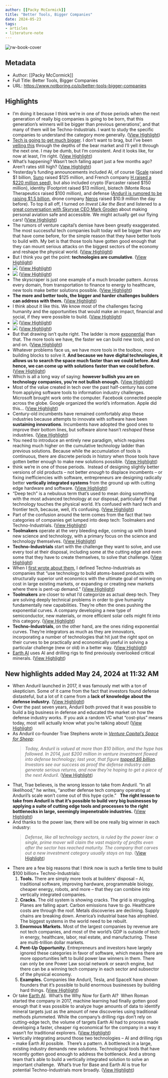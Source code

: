 ```yaml
---
author: [[Packy McCormick]]
title: "Better Tools, Bigger Companies"
date: 2024-05-23
tags: 
- articles
- literature-note
---
```

![rw-book-cover](https://substackcdn.com/image/fetch/f_auto,q_auto:good,fl_progressive:steep/https%3A%2F%2Fsubstack-post-media.s3.amazonaws.com%2Fpublic%2Fimages%2Fa23c4ed9-ca8e-4207-97ea-7d20cbd3d57d_1200x601.png)

## Metadata
- Author: [[Packy McCormick]]
- Full Title: Better Tools, Bigger Companies
- URL: https://www.notboring.co/p/better-tools-bigger-companies

## Highlights
- I’m doing it because I think we’re in one of those periods when the next generation of really big companies is going to be born, that this generation’s winners will be bigger than previous generations’, and that many of them will be Techno-Industrials. I want to study the specific companies to understand the category more generally. ([View Highlight](https://read.readwise.io/read/01hygx0f9ymzx9sa04gccfq2gm))
- [Tech is going to get much bigger](https://www.notboring.co/p/tech-is-going-to-get-much-bigger). I don’t want to brag, but I’ve been [yelling this](https://www.notboring.co/p/working-harder-and-smarter) through the depths of the bear market and I’ll yell it through the next one. I may be dumb, but I’m consistent. And it looks like, for now at least, I’m right. ([View Highlight](https://read.readwise.io/read/01hygx0t6mbx1d951hns76zwde))
- What’s happening? Wasn’t tech falling apart just a few months ago? Aren’t rates still high? ([View Highlight](https://read.readwise.io/read/01hygx13pkx83hze31yh8yr9pm))
- Yesterday’s funding announcements included AI, of course ([Scale](https://www.notboring.co/p/scale-rational-in-the-fullness-of) raised $1 billion, [Suno](https://suno.com/) raised $125 million, and French company [H raised a $220 million seed](https://techcrunch.com/2024/05/21/french-ai-startup-h-raises-220-million-seed-round/)), but also included crypto (Farcaster raised $150 million), identity (Footprint raised $13 million), biotech (Monte Rosa Therapeutics raised $100 million), and defense ([Anduril is rumored to be raising $1.5 billion](https://www.theinformation.com/articles/anduril-seeks-12-5-billion-valuation-after-doubling-revenue?utm_campaign=article_email&utm_content=article-12861&utm_medium=email&utm_source=sg&rc=nfmj4u), drone company [Neros](https://www.neros.tech/) raised $10.9 million the day before). To top it all off, I turned on *Invest Like the Best* and listened to a [great conversation with Skyryse CEO Mark Groden](https://open.spotify.com/episode/3rSj3jtbyrAwakAy2LJ6lS?si=68ef7dda95e34a7f) about making personal aviation safe and accessible. We might actually get our flying cars! ([View Highlight](https://read.readwise.io/read/01hygx17t6t8t5b3xcfd7s7bbr))
- The rumors of venture capital’s demise have been greatly exaggerated. The most successful tech companies built today will be bigger than any that have come before, for the simple reason that they have better tools to build with. My bet is that those tools have gotten good enough that they can mount serious attacks on the biggest sectors of the economy and reshape the physical world. ([View Highlight](https://read.readwise.io/read/01hygx1yxhbjtm7758278e6d8k))
- But I think you get the point: **technologies are cumulative**. ([View Highlight](https://read.readwise.io/read/01hygx2y6m37gj5kkgddbw1rvh))
- ![](https://substackcdn.com/image/fetch/w_1456,c_limit,f_auto,q_auto:good,fl_progressive:steep/https%3A%2F%2Fsubstack-post-media.s3.amazonaws.com%2Fpublic%2Fimages%2Fbbf45635-21a9-40cd-a17b-9bdcbe48f02c_1041x634.png) ([View Highlight](https://read.readwise.io/read/01hygx30jtkg01t03h6ywmcbkb))
- ![](https://substackcdn.com/image/fetch/w_1456,c_limit,f_auto,q_auto:good,fl_progressive:steep/https%3A%2F%2Fsubstack-post-media.s3.amazonaws.com%2Fpublic%2Fimages%2Fbbf45635-21a9-40cd-a17b-9bdcbe48f02c_1041x634.png) ([View Highlight](https://read.readwise.io/read/01hygx30n5pxr9xh08bbsfe73h))
- The skyscraper is just one example of a much broader pattern. Across every domain, from transportation to finance to energy to healthcare, new tools make better solutions possible. ([View Highlight](https://read.readwise.io/read/01hygx38zjv3wp4ar5ztc41ttj))
- **The more and better tools, the bigger and harder challenges builders can address with them.** ([View Highlight](https://read.readwise.io/read/01hygx3dkt0x3kc15vcx3nzx8h))
- I think about it like this. We know most of the challenges facing humanity and the opportunities that would make an impact, financial and social, if they were possible to build. ([View Highlight](https://read.readwise.io/read/01hygx3nsbn42fzpqxz503de9a))
- ![](https://substackcdn.com/image/fetch/w_1456,c_limit,f_auto,q_auto:good,fl_progressive:steep/https%3A%2F%2Fsubstack-post-media.s3.amazonaws.com%2Fpublic%2Fimages%2Fdc9cea15-26a6-4dcb-9809-9e9476b53689_908x625.png) ([View Highlight](https://read.readwise.io/read/01hygx3v9kmppmtcbj6dnbnjpd))
- ![](https://substackcdn.com/image/fetch/w_1456,c_limit,f_auto,q_auto:good,fl_progressive:steep/https%3A%2F%2Fsubstack-post-media.s3.amazonaws.com%2Fpublic%2Fimages%2Fdc9cea15-26a6-4dcb-9809-9e9476b53689_908x625.png) ([View Highlight](https://read.readwise.io/read/01hygx3vf16qqvdjcpx5zq165f))
- But that drawing isn’t quite right. The ladder is more [exponential](https://www.notboring.co/p/i-exponential) than that. The more tools we have, the faster we can build new tools, and on and on. ([View Highlight](https://read.readwise.io/read/01hygx405kxsn9etmea9jdwmz6))
- Whatever problems face us, we have more tools in the toolbox, more building blocks to solve it. **And because we have digital technologies, it allows us to search the space much faster than we could before. And hence, we can come up with solutions faster than we could before.** ([View Highlight](https://read.readwise.io/read/01hygx4bj3t8q6wcxgmm4tsw5p))
- Which is all a long way of saying: **however bullish you are on technology companies, you’re not bullish enough.** ([View Highlight](https://read.readwise.io/read/01hygx4jhtj6rjnxdnj9a1qzsc))
- Most of the value created in tech over the past half-century has come from applying software tools to information industry challenges. Microsoft brought work onto the computer. Facebook connected people across the globe. Google organized the world’s information. Apple did this… ([View Highlight](https://read.readwise.io/read/01hygx5dj53sv5ah54wa0cttmh))
- Century-old incumbents have remained comfortably atop these industries because attempts to innovate with software have been **sustaining innovations**. Incumbents have adopted the good ones to improve their bottom lines, but software alone hasn’t *reshaped* these industries. ([View Highlight](https://read.readwise.io/read/01hygx6gp5j7ze4jep2fd5549j))
- You need to introduce an entirely new paradigm, which requires reaching much higher on the cumulative technology ladder than previous solutions. Because while the accumulation of tools is continuous, there are discrete periods in history when those tools have gotten better enough to make new solutions possible. ([View Highlight](https://read.readwise.io/read/01hygx6s7s30srfhegp6nrg705))
- think we’re in one of those periods. 
  Instead of designing slightly better versions of old products – not better *enough* to displace incumbents – or fixing inefficiencies with software, entrepreneurs are designing radically better **vertically integrated systems** from the ground up with cutting edge hardware and software. ([View Highlight](https://read.readwise.io/read/01hygx74ysz44mc89yby350vyc))
- “Deep tech” is a nebulous term that’s used to mean doing something with the most advanced technology at our disposal, particularly if that technology touches the physical world. It’s confused with hard tech and frontier tech, because, well, it’s confusing. ([View Highlight](https://read.readwise.io/read/01hygx7b7y4he4761rj0wfgc84))
- Part of the confusion around the term comes from the fact that two categories of companies get lumped into deep tech: Toolmakers and Techno-Industrials. ([View Highlight](https://read.readwise.io/read/01hygx7h2r6f4r583k9azrp3dd))
- **Toolmakers** operate at the very bleeding edge, coming up with brand new science and technology, with a primary focus on the science and technology themselves. ([View Highlight](https://read.readwise.io/read/01hygx7m1e9w31fp5he4sayzf2))
- **Techno-Industrials** start with the challenge they want to solve, and use every tool at their disposal, including some at the cutting edge and even some that they have to create themselves, to solve that challenge. ([View Highlight](https://read.readwise.io/read/01hygx7prr33ag1p50x2av6841))
- When I [first wrote about them](https://www.notboring.co/p/the-techno-industrial-revolution), I defined Techno-Industrials as companies that “use technology to build atoms-based products with structurally superior unit economics with the ultimate goal of winning on cost in large existing markets, or expanding or creating new markets where there is pent-up demand.” ([View Highlight](https://read.readwise.io/read/01hygx7xfsvh0k5jb2ctkjcaa8))
- **Toolmakers** are closer to what I’d categorize as actual deep tech. They are solving deeply technical problems in order to give humanity fundamentally new capabilities. They’re often the ones pushing the exponential curves. A company developing a new type of semiconductor, new materials, or more efficient solar cells might fit into this category. ([View Highlight](https://read.readwise.io/read/01hygx83h1n9c23mkxh2vd09aq))
- **Techno-Industrials**, on the other hand, are the ones riding exponential curves. They’re integrators as much as they are innovators, incorporating a number of technologies that hit just the right spot on their curves to be practically and economically useful in solving a particular challenge (new or old) in a better way. ([View Highlight](https://read.readwise.io/read/01hygx8ajtsr0wtxcch6t7wgp8))
- [Earth AI](https://www.notboring.co/p/earth-ai) uses AI and drilling rigs to find previously overlooked critical minerals. ([View Highlight](https://read.readwise.io/read/01hygxc32x0kjrwys79z1fvj9s))
## New highlights added May 24, 2024 at 11:32 AM
- When Anduril launched in 2017, it was famously met with a ton of skepticism. Some of it came from the fact that investors found defense distasteful, but a lot of it came from a **lack of knowledge about the defense industry.** ([View Highlight](https://read.readwise.io/read/01hymxda7y54xmsvkn31q47xre))
- Over the past seven years, Anduril both proved that it was possible to build a big business in defense and educated the market on how the defense industry works. If you ask a random VC what “cost-plus” means today, most will actually know what you’re talking about! ([View Highlight](https://read.readwise.io/read/01hymxdqhrxenpsetqagdst6v0))
- As Anduril co-founder Trae Stephens wrote in *[Venture Capital’s Space for Sheep](https://www.piratewires.com/p/venture-capital-space-for-sheep)*:
  > *Today, Anduril is valued at more than $10 billion, and the hype has followed. In 2014, just $200 million in venture investment flowed into defense technology; last year, that figure [topped $6 billion](https://www.wsj.com/articles/pentagon-woos-silicon-valley-to-join-ranks-of-arms-makers-38b1d4c0). Investors see our success as proof the defense industry can generate serious returns, and now they’re hoping to get a piece of the next Anduril.* ([View Highlight](https://read.readwise.io/read/01hymxe34qbznhz90qsqe0eaw6))
- That, Trae believes, is the wrong lesson to take from Anduril. “In all likelihood,” he writes, “another defense tech company operating at Anduril’s scale won’t come out of this hype cycle.”  
  **The right lesson to take from Anduril is that it’s possible to build very big businesses by applying a suite of cutting edge tools and processes to the right bottlenecks in large, seemingly impenetrable industries.** ([View Highlight](https://read.readwise.io/read/01hymxecwasegymvw7tx4tfbvp))
- And thanks to the power law, there will be one really big winner in each industry:
  > *Defense, like all technology sectors, is ruled by the power law: a single, prime mover will claim the vast majority of profits even after the sector has reached maturity. The company that carves out a new investment category usually stays on top.* ([View Highlight](https://read.readwise.io/read/01hymxemdcwz1y99am9jmqppwb))
- There are a few big reasons that I think now is such a fertile time to build $100 billion+ Techno-Industrials:
  1. **Tools.** There are simply more tools at builders’ disposal – AI, traditional software, improving hardware, programmable biology, cheaper energy, robots, and more – that they can combine into vertically integrated companies. 
  2. **Cracks.** The old system is showing cracks. The grid is struggling. Planes are falling apart. Carbon emissions have to go. Healthcare costs are through the roof. Metals discoveries are declining. Supply chains are breaking down. America’s industrial base has atrophied. The biggest systems in the world need to be rebuilt. 
  3. **Enormous Markets.** Most of the largest companies by revenue are not tech companies, and most of the world’s GDP is outside of tech: in energy, healthcare, labor, real estate, and manufacturing. These are multi-trillion dollar markets. 
  4. **Pent-Up Opportunity.** Entrepreneurs and investors have largely ignored these categories in favor of software, which means there are more opportunities left to build power law winners in them. There can only be one Power Law social network or search engine, but there can be a winning tech company in each sector and subsector of the physical economy. 
  5. **Examples.** Companies like Anduril, Tesla, and SpaceX have shown founders that it’s possible to build enormous businesses by building hard things. ([View Highlight](https://read.readwise.io/read/01hymxf893z5q5vd41ngrmggmc))
- Or take [Earth AI](https://www.notboring.co/p/earth-ai).  What’s the Why Now for Earth AI? 
  When Roman started the company in 2017, machine learning had finally gotten good enough that it was possible to analyze huge amounts of data to identify mineral targets just as the amount of new discoveries using traditional methods plummeted. While the company’s drilling rigs don’t rely on cutting-edge tech, the volume of targets Earth AI had to process made developing a faster, cheaper rig economical for the company in a way it wasn’t for traditional explorers. ([View Highlight](https://read.readwise.io/read/01hymxg36szw3atn51tt97d44a))
- Vertically integrating around those two technologies – AI and drilling rigs – make Earth AI possible. 
  There’s a pattern. A bottleneck in a large, existing industry demands new solutions. Technological tools that have recently gotten good enough to address the bottleneck. And a strong team that’s able to build a vertically integrated solution to solve an important challenge. 
  What’s true for Base and Earth AI is true for potential Techno-Industrials more broadly. ([View Highlight](https://read.readwise.io/read/01hymxg77vgfbqtnnw1kj6x133))
